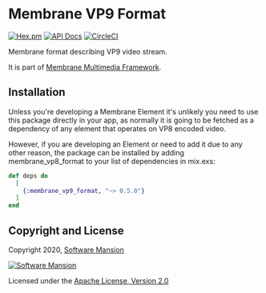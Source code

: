 # Membrane VP9 Format

[![Hex.pm](https://img.shields.io/hexpm/v/membrane_vp9_format.svg)](https://hex.pm/packages/membrane_vp9_format)
[![API Docs](https://img.shields.io/badge/api-docs-yellow.svg?style=flat)](https://hexdocs.pm/membrane_vp9_format)
[![CircleCI](https://circleci.com/gh/membraneframework/membrane_vp9_format.svg?style=svg)](https://circleci.com/gh/membraneframework/membrane_vp9_format)

Membrane format describing VP9 video stream.

It is part of [Membrane Multimedia Framework](https://membraneframework.org).

## Installation
Unless you're developing a Membrane Element it's unlikely you need to use this package directly in your app, as normally it is going to be fetched as a dependency of any element that operates on VP8 encoded video.
 
However, if you are developing an Element or need to add it due to any other reason, the package can be installed by adding membrane_vp8_format to your list of dependencies in mix.exs:

```elixir
def deps do
  [
    {:membrane_vp9_format, "~> 0.5.0"}
  ]
end
```

## Copyright and License

Copyright 2020, [Software Mansion](https://swmansion.com/?utm_source=git&utm_medium=readme&utm_campaign=membrane_vp9_format)

[![Software Mansion](https://logo.swmansion.com/logo?color=white&variant=desktop&width=200&tag=membrane-github)](https://swmansion.com/?utm_source=git&utm_medium=readme&utm_campaign=membrane_vp9_format)

Licensed under the [Apache License, Version 2.0](LICENSE)

